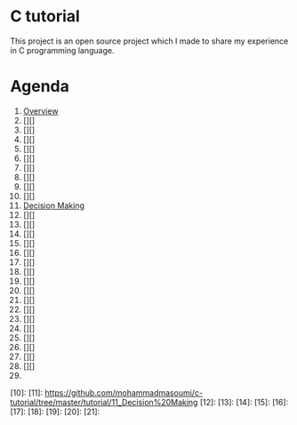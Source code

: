 # C tutorial

This project is an open source project which I made to share my experience in C programming language.


# Agenda

1. [Overview][1]
2. [][]
3. [][]
4. [][]
5. [][]
6. [][]
7. [][]
8. [][]
9. [][]
10. [][]
11. [Decision Making][2]
12. [][]
13. [][]
14. [][]
15. [][]
16. [][]
17. [][]
18. [][]
19. [][]
20. [][]
21. [][]
22. [][]
23. [][]
24. [][]
25. [][]
26. [][]
27. [][]
28. [][]
29. 




[1]: https://github.com/mohammadmasoumi/c-tutorial/tree/master/tutorial/01_Overview
[2]:
[3]:
[4]:
[5]:
[6]:
[7]:
[8]:
[9]:
[10]:
[11]: https://github.com/mohammadmasoumi/c-tutorial/tree/master/tutorial/11_Decision%20Making
[12]:
[13]:
[14]:
[15]:
[16]:
[17]:
[18]:
[19]:
[20]:
[21]:


